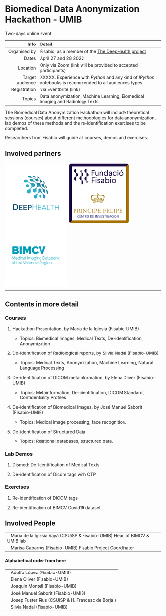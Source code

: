 # Biomedical Data Anonymization Hackathon - UMIB

Two-days online event 


| Info | Detail |
| ---: | :--- |
| Organised by | Fisabio, as a member of the [The DeepHealth project](https://deephealth-project.eu) |
| Dates | April 27 and 28 2022  |
| Location | Only via Zoom (link will be provided to accepted participants) |
| Target audience | XXXXX. Experience with *Python* and any kind of *IPython* notebooks is recommended to all audiences types. |
| Registration | Via Eventbrite (link) |
| Topics | Data anonymization, Machine Learning, Biomedical Imaging and Radiology Texts |


The Biomedical Data Anonymization Hackathon will include theoretical sessions (courses)
about different methodologies for data anonymization, lab demos of these methods
and the re-identification exercises to be completed.

Researchers from Fisabio will guide all courses, demos and exercises.


## Involved partners
<img src=figures/deep.png align="center" width="200">  <img src=figures/logo_cipf_fisabio.png align="center" width="200">  <img src=figures/logobimcv.png align="center" width="200"> 


---

## Contents in more detail

### Courses

1. Hackathon Presentation, by María de la Iglesia (Fisabio-UMIB)

    - Topics: Biomedical Images, Medical Texts, De-identification, Anonymization

2. De-identification of Radiological reports, by Silvia Nadal (Fisabio-UMIB)

    - Topics: Medical Texts, Anonymization, Machine Learning, Natural Language Processing

3. De-identification of DICOM metainformation, by Elena Oliver (Fisabio-UMIB)

    - Topics: Metainformation, De-identification, DICOM Standard, Confidentiality Profiles 

4. De-identification of Biomedical Images, by José Manuel Saborit (Fisabio-UMIB)

    - Topics: Medical image processing, face recognition.

5. De-identification of Structured Data
    
    - Topics: Relational databases, structured data.


### Lab Demos

1. Dismed: De-Identification of Medical Texts

2. De-identification of Dicom tags with CTP



### Exercises

1. Re-identification of DICOM tags

2. Re-identification of BIMCV Covid19 dataset

## Involved People

|     |
| --- |
| &nbsp;&nbsp; Maria de la Iglesia Vayá (CSUiSP & Fisabio-UMIB) Head of BIMCV & UMIB lab|
| &nbsp;&nbsp; Marisa Caparrós (Fisabio-UMIB) Fisabio Project Coordinator |

#### Alphabetical order from here

|     |
| --- |
| &nbsp;&nbsp; Adolfo López (Fisabio-UMIB) |
| &nbsp;&nbsp; Elena Oliver (Fisabio-UMIB) |
| &nbsp;&nbsp; Joaquin Montell (Fisabio-UMIB) |
| &nbsp;&nbsp; José Manuel Saborit (Fisabio-UMIB) |
| &nbsp;&nbsp; Josep Fuster Rius (CSUiSP & H. Francesc de Borja ) |
| &nbsp;&nbsp; Silvia Nadal (Fisabio-UMIB) |
